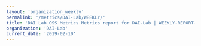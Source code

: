 ```yaml
---
layout: 'organization_weekly'
permalink: '/metrics/DAI-Lab/WEEKLY/'
title: 'DAI Lab OSS Metrics Metrics report for DAI-Lab | WEEKLY-REPORT-2019-02-10'
organization: 'DAI-Lab'
current_date: '2019-02-10'
---
```

